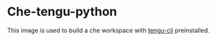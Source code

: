 # Che-tengu-python

This image is used to build a che workspace with [tengu-cli](https://github.com/tengu-team/tengu-cli/tree/no-kubectl) preinstalled.